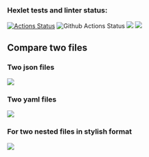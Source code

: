 ### Hexlet tests and linter status:
[![Actions Status](https://github.com/jeka34volg/php-project-48/actions/workflows/hexlet-check.yml/badge.svg)](https://github.com/jeka34volg/php-project-48/actions)
![Github Actions Status](https://github.com/jeka34volg/php-project-48/actions/workflows/workflow.yml/badge.svg)
<a href="https://codeclimate.com/github/jeka34volg/php-project-48/maintainability"><img src="https://api.codeclimate.com/v1/badges/a4ea7cc2bbd3da70fef7/maintainability" /></a>
<a href="https://codeclimate.com/github/jeka34volg/php-project-48/test_coverage"><img src="https://api.codeclimate.com/v1/badges/a4ea7cc2bbd3da70fef7/test_coverage" /></a>

## Compare two files
### Two json files
<a href="https://asciinema.org/a/616139" target="_blank"><img src="https://asciinema.org/a/616139.svg" /></a>
### Two yaml files
<a href="https://asciinema.org/a/616383" target="_blank"><img src="https://asciinema.org/a/616383.svg" /></a>
### For two nested files in stylish format
<a href="https://asciinema.org/a/617672" target="_blank"><img src="https://asciinema.org/a/617672.svg" /></a>
